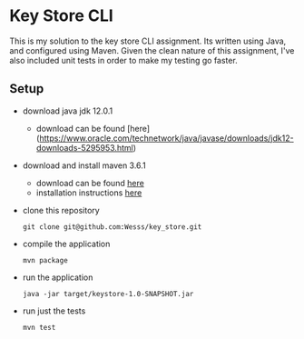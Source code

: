 # Key Store CLI

This is my solution to the key store CLI assignment. Its written using Java, and configured using Maven. Given the clean nature of this assignment, I've also included unit tests in order to make my testing go faster.

## Setup
- download java jdk 12.0.1
  - download can be found [here] (https://www.oracle.com/technetwork/java/javase/downloads/jdk12-downloads-5295953.html)

- download and install maven 3.6.1
  - download can be found [here](https://maven.apache.org/download.cgi?Preferred=http%3A%2F%2Fapache.claz.org%2F)
  - installation instructions [here](https://maven.apache.org/guides/getting-started/maven-in-five-minutes.html)
- clone this repository

  ```
  git clone git@github.com:Wesss/key_store.git
  ```

- compile the application

  ```
  mvn package
  ```

- run the application

  ```
  java -jar target/keystore-1.0-SNAPSHOT.jar
  ```

- run just the tests

  ```
  mvn test
  ```
